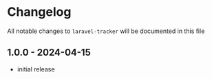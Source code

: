 # Changelog

All notable changes to `laravel-tracker` will be documented in this file

## 1.0.0 - 2024-04-15

- initial release
